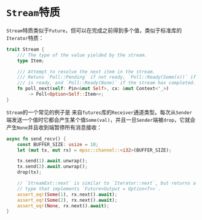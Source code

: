 # `Stream`特质

`Stream`特质类似于`Future`，但可以在完成之前得到多个值，类似于标准库的`Iterator`特质：

```rust
trait Stream {
    /// The type of the value yielded by the stream.
    type Item;

    /// Attempt to resolve the next item in the stream.
    /// Retuns `Poll::Pending` if not ready, `Poll::Ready(Some(x))` if a value
    /// is ready, and `Poll::Ready(None)` if the stream has completed.
    fn poll_next(self: Pin<&mut Self>, cx: &mut Context<'_>)
        -> Poll<Option<Self::Item>>;
}
```

`Stream`的一个常见的例子是 来自`futures`库的`Receiver`通道类型。每次从`Sender`端发送一个值时它都会产生某个值`Some(val)`，并且一旦`Sender`端被`drop`，它就会产生`None`并且收到端暂停所有消息接收：

```rust
async fn send_recv() {
    const BUFFER_SIZE: usize = 10;
    let (mut tx, mut rx) = mpsc::channel::<i32>(BUFFER_SIZE);

    tx.send(1).await.unwrap();
    tx.send(2).await.unwrap();
    drop(tx);

    // `StreamExt::next` is similar to `Iterator::next`, but returns a
    // type that implements `Future<Output = Option<T>>`.
    assert_eq!(Some(1), rx.next().await);
    assert_eq!(Some(2), rx.next().await);
    assert_eq!(None, rx.next().await);
}
```

